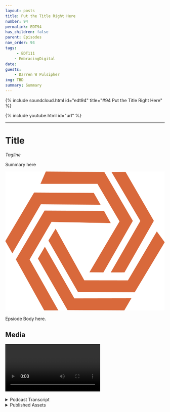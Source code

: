 ```yaml
---
layout: posts
title: Put the Title Right Here
number: 94
permalink: EDT94
has_children: false
parent: Episodes
nav_order: 94
tags:
     - EDT111
    - EmbracingDigital
date: 
guests:
    - Darren W Pulsipher
img: TBD
summary: Summary
---
```


{% include soundcloud.html id="edt94" title="#94 Put the Title Right Here" %}

{% include youtube.html id="url" %}

---

# Title

*Tagline*

Summary here

![episode image](./thumbnail.png)

Epsiode Body here.

## Media

<video src='url'></video>


<details>
<summary> Podcast Transcript </summary>

<p>﻿1</p>
<p>Hello, this</p>
<p>is Darren Pulsipher, chief solution</p>
<p>architect of public sector at Intel.</p>
<p>And welcome to Embracing.</p>
<p>Digital Transformation,</p>
<p>where we investigate effective</p>
<p>change, leveraging people.</p>
<p>Process and technology.</p>
<p>On today's episode, The Rebirth</p>
<p>of the Private Cloud with CTO of Verge.io.</p>
<p>Greg Campbell.</p>
<p>Craig, welcome to the show.</p>
<p>Thank you, Darren Good to be here.</p>
<p>We had an opportunity to talk</p>
<p>about a month ago is when we first talked.</p>
<p>I was enamored with with your team</p>
<p>and what you've done.</p>
<p>Greg tell my audience</p>
<p>a little bit about yourself</p>
<p>and why you are where you are.</p>
<p>Sure.</p>
<p>So I'm a I've been developing software</p>
<p>since I was a kid.</p>
<p>And the Commodore 64 days and.</p>
<p>Oh yeah, never stopped coding.</p>
<p>It was a daily thing. Since then</p>
<p>worked a lot of different</p>
<p>projects from, you know, 3D</p>
<p>gaming engines to communications database</p>
<p>engines and web servers and encryption</p>
<p>and all sorts of different things.</p>
<p>I was working in some write in public</p>
<p>safety software</p>
<p>and I rode one in computer,</p>
<p>aided dispatch,</p>
<p>then broke off and started my own company.</p>
<p>And it was I wrote some interoperable</p>
<p>communication software.</p>
<p>So can solving some of the problems</p>
<p>that were exposed during 911 where police</p>
<p>can't talk to fire, can't talk to you,</p>
<p>everyone is different radio</p>
<p>systems, different communication methods</p>
<p>and none of them can talk to each other.</p>
<p>So I came up with a software</p>
<p>and hardware solution to solve</p>
<p>that problem and built that company up</p>
<p>and the head of successful exit with that.</p>
<p>And after that, I worked for the company,</p>
<p>the Boss, for a couple of years</p>
<p>and did some other things with them,</p>
<p>parking systems and fire truck systems.</p>
<p>And, and then I started another company</p>
<p>after that</p>
<p>with the goal of building</p>
<p>a vertical search engine from scratch.</p>
<p>And so this was probably 2008 ish.</p>
<p>And when it started that one and</p>
<p>it was it was a really interesting project</p>
<p>because, you know,</p>
<p>I go into this thinking,</p>
<p>you know, the search engine</p>
<p>and the algorithms and the</p>
<p>and all that's going to be the hard part.</p>
<p>Right.</p>
<p>And it ended up 80%</p>
<p>of my time was spent with everything.</p>
<p>Other than that.</p>
<p>It was</p>
<p>it was really this infrastructure problem.</p>
<p>And, you know, it's you know,</p>
<p>you got billions and billions of records</p>
<p>that you need to search,</p>
<p>you know, to get millions of results,</p>
<p>thousands and simultaneously each</p>
<p>get coming back in a quarter millisecond.</p>
<p>And, you know, you can't buy a big enough</p>
<p>server to do that.</p>
<p>So you need lots of servers.</p>
<p>And I kind of found myself back</p>
<p>looking at, you know,</p>
<p>think of your PC days and and what</p>
<p>the hardware abstraction layer</p>
<p>did to development, you know,</p>
<p>and it was kind of like,</p>
<p>you know, we're missing that here.</p>
<p>I'm finding</p>
<p>too much of my code is very specific</p>
<p>to do the hardware together.</p>
<p>And and, you know, there really needs</p>
<p>to be some form of abstraction.</p>
<p>Right.</p>
<p>And so, again,</p>
<p>instead of giving some of the base ideas</p>
<p>and, you know, I spent so much time</p>
<p>building, stitching, storage together</p>
<p>and, you know, to</p>
<p>the traditional span and the</p>
<p>purchase at that time, just</p>
<p>it doesn't work well in this sort of,</p>
<p>you know, applications, large scale thing.</p>
<p>And and at the time and, you know, Google</p>
<p>or anybody else had been doing this,</p>
<p>a lot of that stuff is very proprietary.</p>
<p>There's just</p>
<p>there weren't a lot of good tools.</p>
<p>So they gave the idea for</p>
<p>at the time what became the right.</p>
<p>So started a company out of right</p>
<p>and really started off</p>
<p>focusing on the storage problem,</p>
<p>being able to just take a bunch of</p>
<p>inexpensive drives, throw them</p>
<p>in some chassis, stitching together bits,</p>
<p>but really with the goal</p>
<p>of presenting it all as one thing.</p>
<p>So I can,</p>
<p>I can write software to this one thing</p>
<p>and not worry about what was underneath</p>
<p>the hood.</p>
<p>And I had this vision of expanding</p>
<p>upon past that to include</p>
<p>computing, memory and networking</p>
<p>and kind of all of that.</p>
<p>And that kind of gave birth to the device,</p>
<p>which more recently became Virgil.</p>
<p>So it's really interesting</p>
<p>because I got a demo of</p>
<p>You Ought to Buy It back in 2009</p>
<p>I think at supercomputing.</p>
<p>Yeah.</p>
<p>And I was blown away</p>
<p>with your architecture and I thought,</p>
<p>hey, this is a company to, to, to look at,</p>
<p>especially in the high performance</p>
<p>computing realm</p>
<p>where data was just joint and everything.</p>
<p>And you guys had a,</p>
<p>a way of addressing a Yahoo!</p>
<p>Bite of data.</p>
<p>I mean, no one was doing that</p>
<p>at that time.</p>
<p>It was I was just like blown away.</p>
<p>And then, you know,</p>
<p>I find you guys as Virgil.</p>
<p>Oh, you're still around. It's awesome.</p>
<p>Yeah, yeah, yeah.</p>
<p>The company name was the Idevice.</p>
<p>So it, you know, when I was architecting</p>
<p>the design for, I'm like, well,</p>
<p>it has to be able to address</p>
<p>a array of storage, otherwise</p>
<p>we can't be called that. Yeah.</p>
<p>No. What I found</p>
<p>compelling with, with, with you guys is</p>
<p>you extended</p>
<p>beyond the software defined storage.</p>
<p>And you frankly,</p>
<p>you guys were one of the first ones</p>
<p>that did software defined storage.</p>
<p>No one was even talking about it</p>
<p>back in that time.</p>
<p>And you guys really kind</p>
<p>of blazed the way for that.</p>
<p>And you see other people</p>
<p>that have done software defined storage</p>
<p>now, but back in that day,</p>
<p>I mean, no one was talking about it.</p>
<p>But you found really quickly that you also</p>
<p>needed compute and network as well.</p>
<p>You couldn't just do one.</p>
<p>One of the pillars of software</p>
<p>defined infrastructure.</p>
<p>Right.</p>
<p>And really the key here is that,</p>
<p>you know, even even today,</p>
<p>when when people are solving</p>
<p>these problems, it's</p>
<p>they're still taking a bunch of things</p>
<p>and trying to stitch them together,</p>
<p>make them work together.</p>
<p>Right.</p>
<p>And so it's millions of lines of code</p>
<p>across all sorts of different</p>
<p>components that</p>
<p>that weren't necessarily designed</p>
<p>to do what they are now.</p>
<p>They're more general purpose components</p>
<p>that were, you know, like Lego boxes</p>
<p>and trying to figure it all together here.</p>
<p>And, you know, when I designed the storage</p>
<p>layer, it it was built</p>
<p>for this purpose.</p>
<p>I brought,</p>
<p>you know, file system from scratch.</p>
<p>We wrote,</p>
<p>I mean, to pull this off, we actually</p>
<p>we designed our own programing language.</p>
<p>We wrote our own database</p>
<p>engines from scratch.</p>
<p>We have our own web servers from scratch.</p>
<p>We have our own</p>
<p>mesh network networking fabric</p>
<p>to connect things together.</p>
<p>We went into the development of this</p>
<p>with the golden rule</p>
<p>that hardware is going to fail.</p>
<p>And, you know,</p>
<p>and we have to expect the worst of it.</p>
<p>And, you know, we're not tying it in</p>
<p>any specific piece of hardware</p>
<p>so that</p>
<p>the software needs to do everything.</p>
<p>And we've</p>
<p>we've you know, a lot of the development</p>
<p>was just going through all the different</p>
<p>spectacular ways that that hardware can</p>
<p>fail from, you know, bad firmware update.</p>
<p>Well, as a hardware vendor,</p>
<p>hardware never fails.</p>
<p>I don't know what you're talking about,</p>
<p>Greg.</p>
<p>Hardware spending drives,</p>
<p>they never go out.</p>
<p>So, you know,</p>
<p>so simplicity was really the key.</p>
<p>It was I. Like that.</p>
<p>Going down to the lowest level of building</p>
<p>just what we need just for this</p>
<p>purpose of good with, you know,</p>
<p>and our ultimate goal was to build virtual</p>
<p>virtualized the entire data center.</p>
<p>So it's not just a bunch of pieces</p>
<p>that stitch together</p>
<p>to make a singular private cloud.</p>
<p>It was you know, we were looking at</p>
<p>much the same way</p>
<p>you go into VMware and Head Start,</p>
<p>you run AVM.</p>
<p>We wanted to be able to go</p>
<p>in, assign resources, hit start</p>
<p>and a virtual data downstairs.</p>
<p>I was right there when OpenStack started,</p>
<p>which was a big group of private or</p>
<p>open source</p>
<p>projects, just crammed together</p>
<p>and said,</p>
<p>All right guys, make it all look like one.</p>
<p>And all I did was put lipstick on it.</p>
<p>Basically they just put a nice</p>
<p>UI on the front end, but on the back end</p>
<p>it was a bear to stand up.</p>
<p>It was.</p>
<p>And yeah.</p>
<p>And VMware is the same way, right?</p>
<p>It grew over time</p>
<p>where they were stitching</p>
<p>individual products together.</p>
<p>So your your approach was top down</p>
<p>virtualized full data center, not</p>
<p>just a hypervisor, not just</p>
<p>storage, not just network,</p>
<p>but the whole thing together.</p>
<p>Absolutely.</p>
<p>Yeah.</p>
<p>It's it's one thing to</p>
<p>to present a simplified user interface,</p>
<p>a simplified user experience,</p>
<p>which is what we see.</p>
<p>But if if everything underneath</p>
<p>that is not simple,</p>
<p>you're going to have a problem.</p>
<p>It might work when everything is perfect,</p>
<p>but as soon as</p>
<p>the world starts to fall apart,</p>
<p>it will power failure.</p>
<p>You've got a hardware failure.</p>
<p>You've got it.</p>
<p>You know, one key component got updated</p>
<p>when a different one didn't get updated.</p>
<p>I mean, there's all sorts of things</p>
<p>that that happened.</p>
<p>And even outside of the reliability</p>
<p>aspect, you</p>
<p>there's countless security issues</p>
<p>that can come into play</p>
<p>when you have all these different things</p>
<p>that weren't necessarily</p>
<p>designed to be together</p>
<p>and then you interface them together.</p>
<p>You know, I like to, you know,</p>
<p>look at it like like a house versus</p>
<p>a neighborhood or a city.</p>
<p>And it's, you know, if everything's</p>
<p>in the same house, I don't need</p>
<p>as many windows and doors and, you know,</p>
<p>entry points.</p>
<p>Right.</p>
<p>And this was all built from the ground up</p>
<p>for this purpose.</p>
<p>It's simple.</p>
<p>At the lowest level, you know,</p>
<p>which means, you know,</p>
<p>less security issues,</p>
<p>seamless updates and upgrades.</p>
<p>I mean, we would treat it like a firmware.</p>
<p>It's it's very, very lightweight,</p>
<p>you know, and</p>
<p>it's in it does a lot for,</p>
<p>you know, the reliability aspects,</p>
<p>especially, again, you know, with us,</p>
<p>you go on the road</p>
<p>assuming everything's going to fail</p>
<p>and the software</p>
<p>needs to take care of everything.</p>
<p>But it's it's a it's a huge difference,</p>
<p>you know, from</p>
<p>from a supporting aspect</p>
<p>and and even just the management aspect.</p>
<p>So our our goal has always been that,</p>
<p>you know, the target</p>
<p>users of this system are it generalist.</p>
<p>We don't need network experts,</p>
<p>we don't need sand experts.</p>
<p>We don't need programmers,</p>
<p>you know, to operate this.</p>
<p>It's an IP generalist.</p>
<p>And and we agreed we succeeded at that.</p>
<p>So I have a question around that.</p>
<p>I mean, most people listening to the show</p>
<p>are moving to public cloud.</p>
<p>So why why would I even do a private cloud</p>
<p>with you guys over public cloud?</p>
<p>What are the benefits that you guys see</p>
<p>with a private cloud over a public cloud?</p>
<p>Yeah,</p>
<p>there's there's a lot of lot of scenarios.</p>
<p>I'm not going to say</p>
<p>that you should never go to public cloud</p>
<p>is never a use case for that</p>
<p>they're actually is.</p>
<p>But I think what we've seen</p>
<p>is that a lot of</p>
<p>people moved to the public cloud,</p>
<p>maybe for the wrong reasons.</p>
<p>You know, it's they saw that simplicity.</p>
<p>And a lot of the moves happened</p>
<p>because of developers and developers,</p>
<p>you know, getting along with i.t and yeah.</p>
<p>Shadow i.t. Right.</p>
<p>Yeah.</p>
<p>You go through all the red tape</p>
<p>and hurdles and it's like, well,</p>
<p>wait a minute, I could just pop in a year</p>
<p>and I don't need a 90 staff</p>
<p>and it didn't just work</p>
<p>and I can manage it myself.</p>
<p>And that was kind of the wrong reason</p>
<p>to go to the public cloud.</p>
<p>And because at the time the management</p>
<p>and just the stitching together,</p>
<p>the complexity made it too big of a deal.</p>
<p>If I needed more resources, I go to I.T.</p>
<p>and it's like I</p>
<p>wait 16, 20 months for them to</p>
<p>come in</p>
<p>and I go, so, you know,</p>
<p>we are presenting it in such</p>
<p>we're giving you that same experience</p>
<p>that you might get from a public cloud.</p>
<p>In that simplicity, the self-service, the,</p>
<p>you know, the agility.</p>
<p>So I can now go to it and say, hey,</p>
<p>I need an environment.</p>
<p>And within seconds,</p>
<p>you know, here's your resources. Go.</p>
<p>And then either I can manage that</p>
<p>or they can hand me the keys and say, Here</p>
<p>you go, here's</p>
<p>your private, secure enclave.</p>
<p>Do whatever you want with it.</p>
<p>Self management you want to keep asking</p>
<p>to retain my new VM.</p>
<p>I restrain your resources,</p>
<p>do what you want</p>
<p>and and then I'm not paying</p>
<p>I'm not being nickel dimed on</p>
<p>every little piece of when I'm operating.</p>
<p>I'm not paying per eye app anymore.</p>
<p>I'm not paying for egress and</p>
<p>and everything else,</p>
<p>you know.</p>
<p>So there's a huge cost benefit there.</p>
<p>There's also,</p>
<p>you know, a data gravity problem as well.</p>
<p>You know, a lot of people,</p>
<p>if you move a lot to the cloud</p>
<p>and then you realize how much more</p>
<p>now you're relying on networks</p>
<p>and just where is my data stored versus</p>
<p>where I need it, you know?</p>
<p>So having a private cloud, you know,</p>
<p>it keeps things</p>
<p>closer to where</p>
<p>the data is being generated.</p>
<p>I think, you know, we throughout</p>
<p>computing time, if we see a lot of this</p>
<p>this ebb and flow from,</p>
<p>you know, client server models</p>
<p>to, you know,</p>
<p>back to sick and,</p>
<p>you know,</p>
<p>the pendulum has swung keeps swinging.</p>
<p>Right.</p>
<p>And I think, you know, we're generating</p>
<p>so much data</p>
<p>in general across the board at the edge</p>
<p>that we're going to start</p>
<p>to see a lot more.</p>
<p>That needs to be closer to where</p>
<p>where the data is being generated</p>
<p>in the cloud is not necessarily</p>
<p>the best place for that.</p>
<p>You know, there's only so fast we can go.</p>
<p>Physics can only allow things to go</p>
<p>so quick.</p>
<p>So if we can get that same agility,</p>
<p>security, everything,</p>
<p>all the benefits</p>
<p>that you see, all the public cloud,</p>
<p>but we can allow you to run that,</p>
<p>operate it at the edge and not have to</p>
<p>hire a team of fees to operate it.</p>
<p>You know,</p>
<p>we believe that that's a huge benefit.</p>
<p>All right.</p>
<p>So so the reason people moved</p>
<p>was ease of use, mostly developers.</p>
<p>I was I was totally guilty of that myself.</p>
<p>Right. Credit card.</p>
<p>I can spin up 10,000. Easy.</p>
<p>It's easy.</p>
<p>So what?</p>
<p>So you've you've tackled the easy part,</p>
<p>right?</p>
<p>I could do it on the other one</p>
<p>that you mentioned was cost.</p>
<p>Now a lot of people will say, well, look,</p>
<p>I am a no CapEx cost at the beginning</p>
<p>of when I use the cloud, right?</p>
<p>I can spin up a thousand instances</p>
<p>and it's only going to cost me</p>
<p>$10 for an hour.</p>
<p>I can't I can't have a thousand boxes</p>
<p>sitting in my datacenter</p>
<p>right at that cost.</p>
<p>But the cost is exorbitant over time.</p>
<p>And you mentioned egress.</p>
<p>This is a big, huge problem</p>
<p>that a lot of my customers run into.</p>
<p>They're like, I had no idea</p>
<p>egress costs was going to just kill me.</p>
<p>Right.</p>
<p>And it ingress is free,</p>
<p>right?</p>
<p>You bring your data to me, right?</p>
<p>Bring it on.</p>
<p>So you guys kind of you can handle that</p>
<p>because you can stitch together</p>
<p>lots of data sources together up to a Yoda</p>
<p>by the data.</p>
<p>I'm just mind blowing still. But</p>
<p>so yeah.</p>
<p>So the cost is, is,</p>
<p>is that why you're seeing people come back</p>
<p>from public cloud back to private?</p>
<p>The cost</p>
<p>the cost is absolutely a big component.</p>
<p>I think, you know, same same</p>
<p>your opening a credit card at 50</p>
<p>bucks a month,</p>
<p>you don't think too much of it.</p>
<p>And then all of a sudden,</p>
<p>you know, things start to scale out.</p>
<p>You go to production</p>
<p>and all those little costs that added up</p>
<p>to a little before are now,</p>
<p>you know, they're harder to predict.</p>
<p>And it's very, very easy for those costs</p>
<p>to get out of hand.</p>
<p>And at that point,</p>
<p>you're also kind of stuck.</p>
<p>I mean, the more you get pulled in</p>
<p>to an ecosystem, it's</p>
<p>that much harder to get out.</p>
<p>You kind of hold them at that point,</p>
<p>you know, and you're</p>
<p>giving up a lot of control as well.</p>
<p>I mean, you know,</p>
<p>unless you're a huge company, you know,</p>
<p>you have a problem or something,</p>
<p>something is going on in that environment.</p>
<p>I mean, you can call, but</p>
<p>you kind of just you got to wait.</p>
<p>You know, there's not too much you can do.</p>
<p>You have a lot of control over,</p>
<p>you know, issues that might pop up.</p>
<p>And there's there's</p>
<p>there's a lot more options.</p>
<p>Now, I think that people don't realize</p>
<p>it's not it's not just about,</p>
<p>you know, hey, I got to go buy,</p>
<p>you know, make it this large cap ex,</p>
<p>you know, it's expenditure</p>
<p>to build out a data center with AC units.</p>
<p>And yes, that's an option.</p>
<p>And for a lot of people, that makes sense</p>
<p>if you have enough volume.</p>
<p>But there is other alternatives as well.</p>
<p>I mean, you know, it's</p>
<p>you can go and get rents out bare</p>
<p>metal servers, for example, and still say,</p>
<p>I don't want to deal with hardware.</p>
<p>I don't want to swap drives,</p>
<p>I don't want to do any of that.</p>
<p>You go rent out bare</p>
<p>metal hardware for a fraction of the cost</p>
<p>of what a public cloud</p>
<p>might get to throw our software on it.</p>
<p>And now you have a</p>
<p>you have to have a build your own,</p>
<p>you know.</p>
<p>Right. And it's to whatever scale.</p>
<p>Ep and Flow Scale out, scale up, scale down.</p>
<p>And it works in</p>
<p>a, in a wide variety of commodity hardware.</p>
<p>So very, very important.</p>
<p>When you guys are out there</p>
<p>selling your solution,</p>
<p>what's the big hook? What are people like?</p>
<p>Hey, I need your stuff</p>
<p>because what's what's their concern?</p>
<p>What problem are you solving</p>
<p>that, that they migrate to you guys?</p>
<p>So there's yeah, there's a couple,</p>
<p>a couple of angles, you know, one,</p>
<p>we have a lot of service providers</p>
<p>that, you know, they're</p>
<p>they have a customer base that they need</p>
<p>to manage their workloads for them.</p>
<p>They traditional only</p>
<p>where they used to do it</p>
<p>the old way they would you know</p>
<p>get co-location space filled out you know,</p>
<p>sans and virtualization of the allows</p>
<p>i.t staff to manage them and run them.</p>
<p>Then they started to see the public cloud</p>
<p>erode some of that,</p>
<p>some of their customers moving</p>
<p>their others having to try to embrace it</p>
<p>and say, okay, we'll put you there too.</p>
<p>But then, you know, they give up a ton of</p>
<p>margin as well when they want to do that.</p>
<p>So we're able to go to them and say, hey,</p>
<p>now we can</p>
<p>we can give you the similar experience</p>
<p>that they were going to get.</p>
<p>You get the same ease of of what</p>
<p>it would have been managing in public.</p>
<p>I don't have to do a deal</p>
<p>with what you were doing before.</p>
<p>I imagine that it's just as easy,</p>
<p>it's more powerful,</p>
<p>and you get to make more money.</p>
<p>Right.</p>
<p>So that's that's one,</p>
<p>you know, subset of the people that that,</p>
<p>you know, deployed</p>
<p>as we're also seeing some use cases</p>
<p>that that are just very difficult</p>
<p>to even do with other software.</p>
<p>And so our our nested tenancy model</p>
<p>and what we do on the</p>
<p>storage for deduplication and</p>
<p>it's at the lowest levels of</p>
<p>a file system enables</p>
<p>you to do some really cool stuff.</p>
<p>So one of these cases,</p>
<p>for example, University of Michigan</p>
<p>is a very large customer of ours.</p>
<p>They have a very large on prem deployment,</p>
<p>you know, thousands</p>
<p>of cores, petabytes of data running.</p>
<p>And they do a lot of research</p>
<p>projects off of this.</p>
<p>So this was a scenario where, you know,</p>
<p>when we take this off,</p>
<p>they came to us, hey,</p>
<p>we got thousands of researchers.</p>
<p>They get a they get grant money.</p>
<p>They need an environment.</p>
<p>It needs to be, you know, hyper compliant</p>
<p>or full C UI compliant.</p>
<p>C every time they ask for</p>
<p>this, it's 6 to 9 months</p>
<p>to get hardware deployed, install it,</p>
<p>certify it, go through the whole process.</p>
<p>Right?</p>
<p>And what we were able to do is go in there</p>
<p>and build out this environment</p>
<p>and now anytime</p>
<p>somebody wants an environment,</p>
<p>they hit a button, it creates</p>
<p>a virtual enclave, they hand it to them.</p>
<p>It's already compliant,</p>
<p>full certification, ready to go.</p>
<p>And within minutes</p>
<p>they're they're up and running. Now,</p>
<p>these are all</p>
<p>completely encapsulated in isolated,</p>
<p>a very, very secure enclave.</p>
<p>And you can get this</p>
<p>this nested tenancy model.</p>
<p>So in a larger organization like that,</p>
<p>I can say,</p>
<p>all right, here's</p>
<p>what I'm going to carve out resources.</p>
<p>You're getting.</p>
<p>They allocate hardware to specific groups.</p>
<p>Yeah, I've seen that.</p>
<p>And then I. Yeah.</p>
<p>Headed to the hospital</p>
<p>now they could have their own i.t staff</p>
<p>managing that environment and carving up</p>
<p>and say, okay, here's this research</p>
<p>or here's test versus dev versus,</p>
<p>you know, production.</p>
<p>I could then say in with our snapshot.</p>
<p>And so we're not just looking at storage.</p>
<p>This isn't just snapshots of your VMs,</p>
<p>it's all of your networking,</p>
<p>all your user management here,</p>
<p>because we manage the entire stack,</p>
<p>you literally can take our software,</p>
<p>put it in bare metal, plug your carriers,</p>
<p>and we run everything</p>
<p>BGP, the 32 DNS,</p>
<p>all your firewall and rails you're.</p>
<p>So this is really interesting</p>
<p>because you mention I'm snapshot</p>
<p>in my data center</p>
<p>I'm a snapshot of a VM or set of VMs.</p>
<p>So this is really interesting</p>
<p>because what this</p>
<p>I my brain is like going, wait, I could do</p>
<p>a lot of really interesting things.</p>
<p>Like you mentioned, I have a, a snapshot,</p>
<p>a data center that's HIPA compliant. Wow.</p>
<p>Right.</p>
<p>Drop a new one in. I'm done. Right.</p>
<p>Or I need a snapshot</p>
<p>of my running environment.</p>
<p>I have a business continuity and disaster</p>
<p>recovery built in.</p>
<p>Is that right?</p>
<p>Absolutely. Absolutely.</p>
<p>And it's and it's this snapshot</p>
<p>of an encapsulated virtual representation,</p>
<p>meaning I can now pick this up,</p>
<p>move it over to a completely different</p>
<p>hardware architecture, different switches,</p>
<p>different every different.</p>
<p>Doesn't matter what the. Hardware.</p>
<p>And it's still going to work exactly</p>
<p>the way it did when it was over there,</p>
<p>which, you know, has been done.</p>
<p>It means,</p>
<p>hey, we got this issue in production,</p>
<p>okay, well, instead of having to try to</p>
<p>reproduce it, you know. Just snapshot.</p>
<p>In order.</p>
<p>Yeah, it's just boom, fired up now is the</p>
<p>exact isolated version of production.</p>
<p>Or, you know,</p>
<p>you get ransomware, it goes through it.</p>
<p>It's like</p>
<p>Yeah there</p>
<p>there's so many applications by.</p>
<p>Our, you know, snapshot someday.</p>
<p>Yeah, not now.</p>
<p>I mean, that's a that's a good question.</p>
<p>You said our by our snapshots,</p>
<p>I mean, how big are these snapshots?</p>
<p>How much</p>
<p>space are these taking up?</p>
<p>There's purely the differentials</p>
<p>the way our files.</p>
<p>Oh, so you're</p>
<p>you only snapshot in the differences.</p>
<p>Yeah. And there's more to it than that.</p>
<p>So the, the engine under the hood,</p>
<p>this is not deduplication</p>
<p>added on to an existing file system,</p>
<p>which is the kind of thing</p>
<p>you see out there or even snapshots</p>
<p>a lot of times are, you know,</p>
<p>there's some file systems that might have</p>
<p>some snapshots built into them.</p>
<p>But we are we're not only taking</p>
<p>a lot of snapshots, it's</p>
<p>you're you're looking up the</p>
<p>differentials in the data,</p>
<p>but there's still metadata.</p>
<p>And a lot of times, you know,</p>
<p>even if I want to take a snapshot</p>
<p>or take a clone</p>
<p>or a copy of an environment,</p>
<p>it's still tapping out the meta data</p>
<p>and meta tables that went with that.</p>
<p>So there's still a little bit of time</p>
<p>to restore or do whatever</p>
<p>and extra data that you're using.</p>
<p>Well, our deduplication is built</p>
<p>at such a low level that even the metadata</p>
<p>is duplicated, which means I can take</p>
<p>a snapshot of this entire environment.</p>
<p>I don't care if it's ten petabytes,</p>
<p>I can make a clone copy of it</p>
<p>in under 30 milliseconds.</p>
<p>That's how I. Have it done.</p>
<p>And the differentials for that now are</p>
<p>are truly only</p>
<p>what has actually changed between the two.</p>
<p>So I can</p>
<p>I could take this graininess or I want,</p>
<p>you know, it doesn't have to be hourly.</p>
<p>And not only are we doing that</p>
<p>at the local spec, local cluster level,</p>
<p>but we also have a global it's globally</p>
<p>if you do aware.</p>
<p>So if now if I'm taking it</p>
<p>and synchronizing it to another location,</p>
<p>it's utilizing that same engine</p>
<p>to get those differentials.</p>
<p>So even,</p>
<p>you know, a lot of even replication</p>
<p>services still have to walk the meter</p>
<p>to say what has changed</p>
<p>from from A to B and,</p>
<p>you know, for small files, not a big deal.</p>
<p>But when you're dealing</p>
<p>with hundreds of terabytes,</p>
<p>you know that the metadata alone</p>
<p>and still the expansive data</p>
<p>that have to go across just to do that,</p>
<p>whereas we could I could replicate</p>
<p>an entire environment in seconds</p>
<p>petabytes, you know.</p>
<p>So I changed.</p>
<p>That.</p>
<p>You guys created a virtual cloud.</p>
<p>Yeah, you have to, right?</p>
<p>I mean, when you think about it, right?</p>
<p>Because you're telling me</p>
<p>that my data center, my which it's,</p>
<p>you know, whatever you want to call it,</p>
<p>my data center now can migrate around.</p>
<p>They can go in a public cloud,</p>
<p>stay on a private cloud.</p>
<p>I can even drop it, you know,</p>
<p>into a co-located co-location center.</p>
<p>So this gives me as a as a business owner,</p>
<p>a lot more flexibility</p>
<p>in negotiating price</p>
<p>and performance of hardware.</p>
<p>I can upgrade hardware with with virtually</p>
<p>no downtime.</p>
<p>I mean.</p>
<p>Yeah, absolutely.</p>
<p>Yeah, it's meant.</p>
<p>To be because I can stand up a new rack.</p>
<p>I yeah.</p>
<p>Yeah I'll provide everything zip in line.</p>
<p>I mean, the system never shuts down.</p>
<p>I mean, you could even go through</p>
<p>your entire hardware refresh</p>
<p>cycles and never have downtime.</p>
<p>That's yeah.</p>
<p>Yeah, absolutely.</p>
<p>And, and</p>
<p>because the software is so lightweight,</p>
<p>it would just</p>
<p>it's scaled up and down equally.</p>
<p>So you could scale up</p>
<p>to, you know, these large environments,</p>
<p>but you could also scale down</p>
<p>and run this on a pair of,</p>
<p>you know, small, you know, atoms or,</p>
<p>you know, intel atoms or the Andes or</p>
<p>something, you know, put in two of them,</p>
<p>real lightweight, couple of grand apiece,</p>
<p>throw them in a, you know, in a</p>
<p>in a plant or a retail location</p>
<p>and have the entire virtual data</p>
<p>and experience at the edge as well.</p>
<p>Where I can</p>
<p>I could build out</p>
<p>these virtual data centers</p>
<p>and then just start</p>
<p>deploying them everywhere and manage them.</p>
<p>You know.</p>
<p>That's pretty cool. I love that you just.</p>
<p>You know, swap it out.</p>
<p>Yeah, that's happening. Micro cloud.</p>
<p>Micro Cloud Tech now.</p>
<p>I mean, this is something</p>
<p>a lot of my customers want.</p>
<p>They want a micro cloud.</p>
<p>You know, it's a maybe it's a11 unit,</p>
<p>a couple of islands or some nooks</p>
<p>sitting out there running some edge stuff.</p>
<p>But they still want the flexibility</p>
<p>of the private of a cloud like, hey,</p>
<p>I can deploy applications, I can do</p>
<p>whatever I want, right, and manage.</p>
<p>Which brings up another question</p>
<p>and we talked about before,</p>
<p>if I have</p>
<p>all these virtual clouds out there,</p>
<p>I'm assuming you have a way of managing</p>
<p>multiple clouds</p>
<p>then or multiple data centers, right?</p>
<p>Is that in your in your stack to where</p>
<p>hey, maybe I've got ten different data</p>
<p>center images</p>
<p>or data center,</p>
<p>I don't know, virtual data centers.</p>
<p>Right.</p>
<p>Can I now manage those as, as, you know,</p>
<p>a single pane of glass</p>
<p>or anything like that or how does that.</p>
<p>Yeah.</p>
<p>Yeah, you can.</p>
<p>And that's actually now now this now</p>
<p>we're getting into some road map stuff.</p>
<p>So that that is actually</p>
<p>one of the next things we are expanding on</p>
<p>is we're going to we are building out our,</p>
<p>you know, multi-cloud,</p>
<p>you know, aggregation software</p>
<p>to kind of take that to the next level.</p>
<p>We've got some stuff now</p>
<p>you're part of the issue is</p>
<p>you want a centralized single point.</p>
<p>You know, we're kind of building this</p>
<p>so that the management layer itself</p>
<p>can also you know, kind of exist in mobile</p>
<p>stuff and float around</p>
<p>so that you truly have never downtime,</p>
<p>even the super manager, you know.</p>
<p>So there's a lot of stuff</p>
<p>we're doing in there too.</p>
<p>Also, you know, sexy that up a little bit</p>
<p>and that is one of the next big ones</p>
<p>we're really</p>
<p>working on right now is the flesh</p>
<p>that we have some capabilities</p>
<p>now for for the multi asset management.</p>
<p>But there's a lot we want to add to</p>
<p>that as well.</p>
<p>This is really fascinating stuff</p>
<p>because to me</p>
<p>you're really you're making it much easier</p>
<p>to actually do private cloud</p>
<p>because I mean, today to deploy</p>
<p>a full stack of private cloud takes days.</p>
<p>Right.</p>
<p>Whether it's OpenStack and</p>
<p>or whether it's the VMware suite.</p>
<p>Well if I want a full of full thing,</p>
<p>it, it takes a couple of days</p>
<p>to get everything set up.</p>
<p>And with you guys</p>
<p>it sounds like it's much simpler.</p>
<p>I can type all your software inside.</p>
<p>Get it?</p>
<p>Yeah, the software. Yeah.</p>
<p>So the whole software is actually deployed</p>
<p>as a firmware.</p>
<p>So it's not it's not something that's</p>
<p>being installed, running through update</p>
<p>cycles and configuring files.</p>
<p>It's, it gets flashed as a firmware</p>
<p>and then you booted up</p>
<p>and then there</p>
<p>you have your user interface</p>
<p>and now you can, you know, in the UI</p>
<p>you can set up your networks</p>
<p>and do what you want.</p>
<p>And it really takes about 15 minutes</p>
<p>to get it up and running.</p>
<p>And then after that, as you're adding</p>
<p>additional nodes scaling out,</p>
<p>you can even have it</p>
<p>set up to execute them.</p>
<p>So you don't even have</p>
<p>to put any media. You just.</p>
<p>Execute on.</p>
<p>It. Auto configures itself. You know.</p>
<p>That's that's pretty cool.</p>
<p>Can can because of software or firmware</p>
<p>can it run</p>
<p>on other virtual infrastructure</p>
<p>like in like in the cloud,</p>
<p>like in the public cloud</p>
<p>or do I need bare metal?</p>
<p>That's going to be the you're going</p>
<p>to get the best bang for the buck</p>
<p>if you run it on bare metal.</p>
<p>Even if that's in a public cloud,</p>
<p>you know, you can go and get bare</p>
<p>metal server.</p>
<p>Yeah, yeah,</p>
<p>you can whoever and run it on there.</p>
<p>And that's where you can get the best bang</p>
<p>for your buck because we, we are,</p>
<p>we're, we're managing the hardware</p>
<p>at the lowest level for it.</p>
<p>So we're, we're talking</p>
<p>directly to the drives.</p>
<p>We're not,</p>
<p>you know, when you when you deploy us,</p>
<p>we don't we don't want raid cards.</p>
<p>We don't want,</p>
<p>you know, anything touching and managing,</p>
<p>you know, the storage or the hardware.</p>
<p>We want to talk directly to it</p>
<p>and control the whole experience.</p>
<p>So, you know, we're dealing with</p>
<p>the encryption.</p>
<p>We're dealing with, you know, all that raw</p>
<p>and silent corruption detection.</p>
<p>We're guaranteeing all that integrity</p>
<p>that it's going to happen.</p>
<p>Now, you could certainly layer something,</p>
<p>put something below it, but</p>
<p>then you're just doubling up on efforts</p>
<p>and kind of taking place, you know, right</p>
<p>there.</p>
<p>Very, very cool stuff, Greg.</p>
<p>And I'm glad to see</p>
<p>that your byte continues forward.</p>
<p>I, I, you know, I loved your architecture</p>
<p>and it's great to see that it's expanding</p>
<p>and a very, very well thought out.</p>
<p>So great.</p>
<p>Thanks for coming on the show today.</p>
<p>Oh, thanks.</p>
<p>Thanks for having me there.</p>
<p>Thank you for listening to.</p>
<p>Embracing Digital Transformation today.</p>
<p>If you enjoyed our podcast,</p>
<p>give it five stars on your favorite</p>
<p>podcast insider YouTube channel.</p>
<p>You can find out more information</p>
<p>about embracing digital transformation</p>
<p>at embracingdigital.org.</p>
<p>Until next</p>
<p>time, go out and do something wonderful.</p>

</details>

<details>
<summary> Published Assets </summary>


</details>

